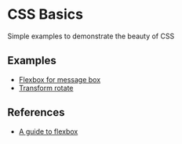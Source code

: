 # CSS Basics

Simple examples to demonstrate the beauty of CSS

## Examples

- [Flexbox for message box](flexbox-message-box)
- [Transform rotate](transform-rotate)

## References

- [A guide to flexbox](https://css-tricks.com/snippets/css/a-guide-to-flexbox/)
